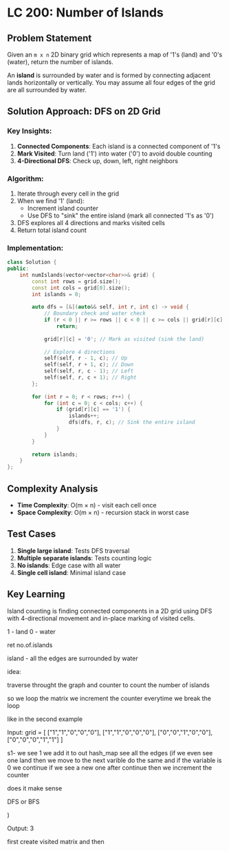 


# LC 200: Number of Islands

## Problem Statement
Given an `m x n` 2D binary grid which represents a map of '1's (land) and '0's (water), return the number of islands.

An **island** is surrounded by water and is formed by connecting adjacent lands horizontally or vertically. You may assume all four edges of the grid are all surrounded by water.

## Solution Approach: DFS on 2D Grid

### Key Insights:
1. **Connected Components**: Each island is a connected component of '1's
2. **Mark Visited**: Turn land ('1') into water ('0') to avoid double counting
3. **4-Directional DFS**: Check up, down, left, right neighbors

### Algorithm:
1. Iterate through every cell in the grid
2. When we find '1' (land):
   - Increment island counter
   - Use DFS to "sink" the entire island (mark all connected '1's as '0')
3. DFS explores all 4 directions and marks visited cells
4. Return total island count

### Implementation:
```cpp
class Solution {
public:
    int numIslands(vector<vector<char>>& grid) {
        const int rows = grid.size();
        const int cols = grid[0].size();
        int islands = 0;
        
        auto dfs = [&](auto&& self, int r, int c) -> void {
            // Boundary check and water check
            if (r < 0 || r >= rows || c < 0 || c >= cols || grid[r][c] == '0')
                return;
            
            grid[r][c] = '0'; // Mark as visited (sink the land)
            
            // Explore 4 directions
            self(self, r - 1, c); // Up
            self(self, r + 1, c); // Down
            self(self, r, c - 1); // Left
            self(self, r, c + 1); // Right
        };
        
        for (int r = 0; r < rows; r++) {
            for (int c = 0; c < cols; c++) {
                if (grid[r][c] == '1') {
                    islands++;
                    dfs(dfs, r, c); // Sink the entire island
                }
            }
        }
        
        return islands;
    }
};
```

## Complexity Analysis
- **Time Complexity**: O(m × n) - visit each cell once
- **Space Complexity**: O(m × n) - recursion stack in worst case

## Test Cases
1. **Single large island**: Tests DFS traversal
2. **Multiple separate islands**: Tests counting logic
3. **No islands**: Edge case with all water
4. **Single cell island**: Minimal island case

## Key Learning
Island counting is finding connected components in a 2D grid using DFS with 4-directional movement and in-place marking of visited cells.


1 - land
0 - water

ret no.of.islands

island - all the edges are surrounded by water


idea:

traverse throught the graph and counter to count the number of islands

so we loop the matrix we increment the counter everytime we break the loop 

like in the second example 

Input: grid = [
  ["1","1","0","0","0"],
  ["1","1","0","0","0"],
  ["0","0","1","0","0"],
  ["0","0","0","1","1"]
]


s1-  we see 1 we add it to out hash_map see all the edges (if we even see one land then we move to the next varible do the same  and if the variable is 0 we continue if we see a new one after continue then we increment the counter

does it make sense


DFS or BFS


)


Output: 3


first create visited matrix and then 
